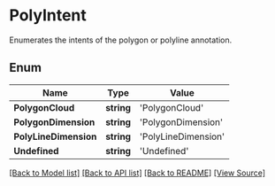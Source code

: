 # PolyIntent
Enumerates the intents of the polygon or polyline annotation.

## Enum
Name | Type | Value
------------ | ------------- | -------------
**PolygonCloud** | **string** | 'PolygonCloud'
**PolygonDimension** | **string** | 'PolygonDimension'
**PolyLineDimension** | **string** | 'PolyLineDimension'
**Undefined** | **string** | 'Undefined'
[[Back to Model list]](../README.md#documentation-for-models) [[Back to API list]](../README.md#documentation-for-api-endpoints) [[Back to README]](../README.md) [[View Source]](../src/models/polyIntent.ts)


